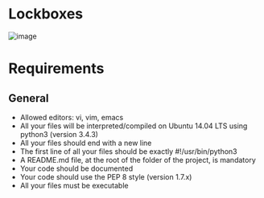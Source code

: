 # Lockboxes

![image](https://github.com/ugoem/alx-interview/assets/24642339/6374f242-18bd-4f4d-b5e4-56c75539c46b)

# Requirements
## General
* Allowed editors: vi, vim, emacs
* All your files will be interpreted/compiled on Ubuntu 14.04 LTS using python3 (version 3.4.3)
* All your files should end with a new line
* The first line of all your files should be exactly #!/usr/bin/python3
* A README.md file, at the root of the folder of the project, is mandatory
* Your code should be documented
* Your code should use the PEP 8 style (version 1.7.x)
* All your files must be executable
